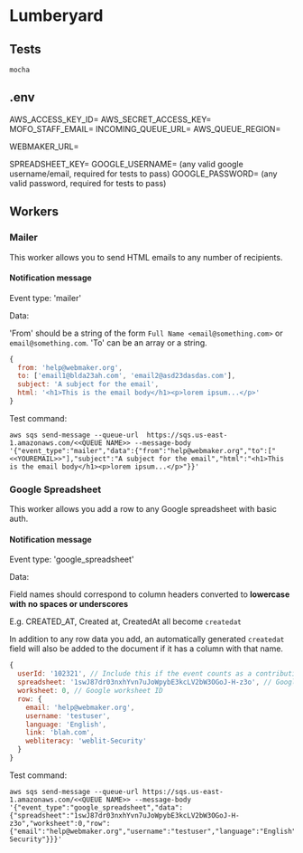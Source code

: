 # Lumberyard

## Tests

```
mocha
```

## .env

AWS_ACCESS_KEY_ID=
AWS_SECRET_ACCESS_KEY=
MOFO_STAFF_EMAIL=
INCOMING_QUEUE_URL=
AWS_QUEUE_REGION=

WEBMAKER_URL=

SPREADSHEET_KEY=
GOOGLE_USERNAME= (any valid google username/email, required for tests to pass)
GOOGLE_PASSWORD= (any valid password, required for tests to pass)

## Workers

### Mailer

This worker allows you to send HTML emails to any number of recipients.

#### Notification message

Event type: 'mailer'

Data:

'From' should be a string of the form `Full Name <email@something.com>` or `email@something.com`. 'To' can be an array or a string.

```js
{
  from: 'help@webmaker.org',
  to: ['email1@blda23ah.com', 'email2@asd23dasdas.com'],
  subject: 'A subject for the email',
  html: '<h1>This is the email body</h1><p>lorem ipsum...</p>'
}
```

Test command:

```shell
aws sqs send-message --queue-url  https://sqs.us-east-1.amazonaws.com/<<QUEUE NAME>> --message-body '{"event_type":"mailer","data":{"from":"help@webmaker.org","to":["<<YOUREMAIL>>"],"subject":"A subject for the email","html":"<h1>This is the email body</h1><p>lorem ipsum...</p>"}}'
```

### Google Spreadsheet

This worker allows you add a row to any Google spreadsheet with basic auth.

#### Notification message

Event type: 'google_spreadsheet'

Data:

Field names should correspond to column headers converted to **lowercase with no spaces or underscores**

E.g. CREATED_AT, Created at, CreatedAt all become `createdat`

In addition to any row data you add, an automatically generated `createdat` field will also be added to the document if it has a column with that name.

```js
{
  userId: '102321', // Include this if the event counts as a contribution
  spreadsheet: '1swJ87dr03nxhYvn7uJoWpybE3kcLV2bW3OGoJ-H-z3o', // Google spreadsheet ID
  worksheet: 0, // Google worksheet ID
  row: {
    email: 'help@webmaker.org',
    username: 'testuser',
    language: 'English',
    link: 'blah.com',
    webliteracy: 'weblit-Security'
  }
}

```

Test command:

```shell
aws sqs send-message --queue-url https://sqs.us-east-1.amazonaws.com/<<QUEUE NAME>> --message-body '{"event_type":"google_spreadsheet","data":{"spreadsheet":"1swJ87dr03nxhYvn7uJoWpybE3kcLV2bW3OGoJ-H-z3o","worksheet":0,"row":{"email":"help@webmaker.org","username":"testuser","language":"English","link":"blah.com","webliteracy":"weblit-Security"}}}'
```

